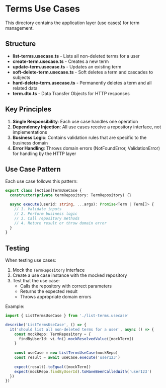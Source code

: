 # Terms Use Cases

This directory contains the application layer (use cases) for term management.

## Structure

- **list-terms.usecase.ts** - Lists all non-deleted terms for a user
- **create-term.usecase.ts** - Creates a new term
- **update-term.usecase.ts** - Updates an existing term
- **soft-delete-term.usecase.ts** - Soft deletes a term and cascades to subjects
- **hard-delete-term.usecase.ts** - Permanently deletes a term and all related data
- **term.dto.ts** - Data Transfer Objects for HTTP responses

## Key Principles

1. **Single Responsibility**: Each use case handles one operation
2. **Dependency Injection**: All use cases receive a repository interface, not implementations
3. **Business Logic**: Contains validation rules that are specific to the business domain
4. **Error Handling**: Throws domain errors (NotFoundError, ValidationError) for handling by the HTTP layer

## Use Case Pattern

Each use case follows this pattern:

```typescript
export class [Action]TermUseCase {
  constructor(private termRepository: TermRepository) {}

  async execute(userId: string, ...args): Promise<Term | Term[]> {
    // 1. Validate inputs
    // 2. Perform business logic
    // 3. Call repository methods
    // 4. Return result or throw domain error
  }
}
```

## Testing

When testing use cases:

1. Mock the `TermRepository` interface
2. Create a use case instance with the mocked repository
3. Test that the use case:
   - Calls the repository with correct parameters
   - Returns the expected result
   - Throws appropriate domain errors

Example:

```typescript
import { ListTermsUseCase } from './list-terms.usecase'

describe('ListTermsUseCase', () => {
  it('should list all non-deleted terms for a user', async () => {
    const mockRepo: TermRepository = {
      findByUserId: vi.fn().mockResolvedValue([mockTerm])
    }
    
    const useCase = new ListTermsUseCase(mockRepo)
    const result = await useCase.execute('user123')
    
    expect(result).toEqual([mockTerm])
    expect(mockRepo.findByUserId).toHaveBeenCalledWith('user123')
  })
})
```
